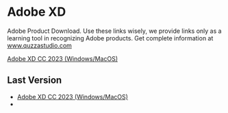 # Adobe XD
Adobe Product Download. Use these links wisely, we provide links only as a learning tool in recognizing Adobe products.
Get complete information at www.quzzastudio.com

[Adobe XD CC 2023 (Windows/MacOS)](https://github.com/reresetyawan/adobe-products-download/blob/main/images/adobe-xd-cc-2023.jpg)

## Last Version
* [Adobe XD CC 2023 (Windows/MacOS)](https://www.quzzastudio.com/2022/11/download-full-version-of-adobe-xd-cc.html)
* 
